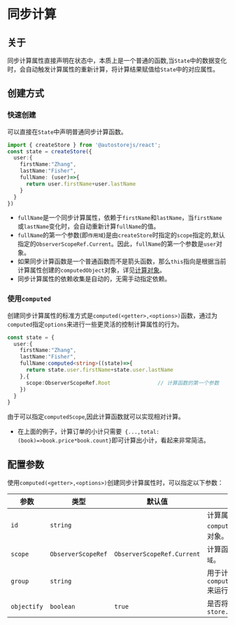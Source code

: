 # 同步计算

## 关于
  
同步计算属性直接声明在状态中，本质上是一个普通的函数,当`State`中的数据变化时，会自动触发计算属性的重新计算，将计算结果赋值给`State`中的对应属性。

## 创建方式

### 快速创建

可以直接在`State`中声明普通同步计算函数。

```ts {6-8}
import { createStore } from '@autostorejs/react';
const state = createStore({
  user:{
    firstName:"Zhang",
    lastName:"Fisher",
    fullName: (user)=>{
      return user.firstName+user.lastName
    } 
  }
})
```
- `fullName`是一个同步计算属性，依赖于`firstName`和`lastName`，当`firstName`或`lastName`变化时，会自动重新计算`fullName`的值。
- `fullName`的第一个参数(即`作用域`)是由`createStore`时指定的`scope`指定的,默认指定的`ObserverScopeRef.Current`。因此，`fullName`的第一个参数是`user`对象。
- 如果同步计算函数是一个普通函数而不是箭头函数，那么`this`指向是根据当前计算属性创建的`computedObject`对象，详见[计算对象](./objects)。
- 同步计算属性的依赖收集是自动的，无需手动指定依赖。


<demo react="computed/syncBase.tsx" /> 


### 使用`computed`

创建同步计算属性的标准方式是`computed(<getter>,<options>)`函数，通过为`computed`指定`options`来进行一些更灵活的控制计算属性的行为。


```ts {6,8}
const state = {
  user:{
    firstName:"Zhang",
    lastName:"Fisher",
    fullName:computed<string>((state)=>{
      return state.user.firstName+state.user.lastName
    },{ 
      scope:ObserverScopeRef.Root               // 计算函数的第一个参数
    }) 
  }
} 
```

由于可以指定`computedScope`,因此计算函数就可以实现相对计算。

<demo react="computed/syncBookOrder.tsx" />


- 在上面的例子，计算订单的小计只需要` {...,total:(book)=>book.price*book.count}`即可计算出小计，看起来非常简洁。


## 配置参数

使用`computed(<getter>,<options>)`创建同步计算属性时，可以指定以下参数：

| 参数 | 类型 | 默认值 |说明 | 
| --- | --- | --- | --- |
| `id` | `string` |  | 计算属性的唯一标识，用于在`computedObjects`中查找计算属性对象。 |
| `scope` | `ObserverScopeRef` | `ObserverScopeRef.Current` | 计算函数的第一个参数，即`作用域`。 |
| `group` | `string` |  | 用于计算属性对象进行分组，可以`computedObjects.runGroup(name)`来运行一组计算属性。 |
| `objectify` | `boolean` | `true` | 是否将计算属性对象保存在`store.computedObjects` |
